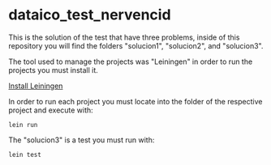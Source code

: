 # dataico_test_nervencid

This is the solution of the test that have three problems, inside of this repository you will find the folders "solucion1", "solucion2", and "solucion3".

The tool used to manage the projects was "Leiningen" in order to run the projects you must install it.

[Install Leiningen](https://leiningen.org/#install)

In order to run each project you must locate into the folder of the respective project and execute with:

```console
lein run
```

The "solucion3" is a test you must run with:

```console
lein test
```